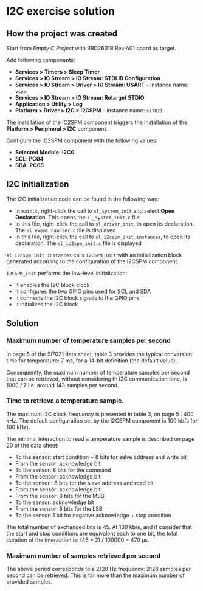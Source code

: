 # I2C exercise solution

## How the project was created

Start from *Empty C Project* with BRD2601B Rev A01 board as target.

Add following components:
* **Services > Timers > Sleep Timer**
* **Services > IO Stream > IO Stream: STDLIB Configuration**
* **Services > IO Stream > Driver > IO Stream: USART** - instance name: `vcom`
* **Services > IO Stream > IO Stream: Retarget STDIO**
* **Application > Utility > Log**
* **Platform > Driver > I2C > I2CSPM** - instance name: `si7021`

The installation of the IC2SPM component triggers the installation of the **Platform > Peripheral > I2C** component.

Configure the IC2SPM component with the following values:
* **Selected Module**: **I2C0**
* **SCL**: **PC04**
* **SDA**: **PC05**

## I2C initialization

The I2C initialization code can be found in the following way:
* In `main.c`, right-click the call to `sl_system_init` and select **Open Declaration**. This opens the `sl_system_init.c` file
* In this file, right-click the call to `sl_driver_init`, to open its declaration. The `sl_event_handler.c` file is displayed
* In this file, right-click the call to `sl_i2cspm_init_instances`, to open its declaration. The `sl_ic2spm_init.c` file is displayed

`sl_i2cspm_init_instances` calls `I2CSPM_Init` with an initialization block generated according to the configuration of the I2CSPM component.

`I2CSPM_Init` performs the low-level initialization:
* It enables the I2C block clock
* It configures the two GPIO pins used for SCL and SDA
* It connects the I2C block signals to the GPIO pins
* It initializes the I2C block

## Solution

### Maximum number of temperature samples per second

In page 5 of the Si7021 data sheet, table 3 provides the typical conversion time for temperature: 7 ms, for a 14-bit definition (the default value).

Consequently, the maximum number of temperature samples per second that can be retrieved, without considering th I2C communication time, is 1000 / 7 i.e. around 143 samples per second.

### Time to retrieve a temperature sample.

The maximum I2C clock frequency is presented in table 3, on page 5 : 400 kHz. The default configuration set by the I2CSPM component is 100 kb/s (or 100 kHz).

The minimal interaction to read a temperature sample is described on page 20 of the data sheet:
* To the sensor: start condition + 8 bits for salve address and write bit
* From the sensor: acknowledge bit
* To the sensor: 8 bits for the command
* From the sensor: acknowledge bit
* To the sensor : 8 bits for the slave address and read bit
* From the sensor: acknowledge bit
* From the sensor: 8 bits for the MSB
* To the sensor: acknowledge bit
* From the sensor: 8 bits for the LSB
* To the sensor: 1 bit for negative acknowledge + stop condition

The total number of exchanged bits is 45. At 100 kb/s, and if consider that the start and stop conditions are equivalent each to one bit, the total duration of the interaction is: (45 + 2) / 100000 = 470 µs.

### Maximum number of samples retrieved per second

The above period corresponds to a 2128 Hz frequency: 2128 samples per second can be retrieved. This is far more than the maximum number of provided samples.